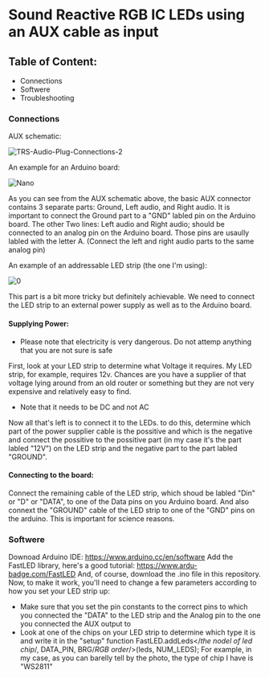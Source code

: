 # Sound Reactive RGB IC LEDs using an AUX cable as input
## Table of Content:
- Connections
- Softwere
- Troubleshooting 

### Connections
AUX schematic:

![TRS-Audio-Plug-Connections-2](https://user-images.githubusercontent.com/97436308/219695002-8713755d-f3dd-4077-8f7a-8ea37924d5f2.png)

An example for an Arduino board:

![Nano](https://user-images.githubusercontent.com/97436308/219695943-70b446d0-6a21-4a61-9afc-91aaedef7a0a.png)

As you can see from the AUX schematic above, the basic AUX connector contains 3 separate parts: Ground, Left audio, and Right audio.
It is important to connect the Ground part to a "GND" labled pin on the Arduino board. The other Two lines: Left audio and Right audio; should be connected to an analog pin on the Arduino board. Those pins are usaully labled with the letter A. (Connect the left and right audio parts to the same analog pin)

An example of an addressable LED strip (the one I'm using):

![0](https://user-images.githubusercontent.com/97436308/219700656-ca91c5d3-d009-4289-9387-325d7530a159.jpg)

This part is a bit more tricky but definitely achievable.
We need to connect the LED strip to an external power supply as well as to the Arduino board.
#### Supplying Power:
- Please note that electricity is very dangerous. Do not attemp anything that you are not sure is safe 

First, look at your LED strip to determine what Voltage it requires. My LED strip, for example, requires 12v. Chances are you have a supplier of that voltage lying around from an old router or something but they are not very expensive and relatively easy to find. 

- Note that it needs to be DC and not AC

Now all that's left is to connect it to the LEDs. to do this, determine which part of the power supplier cable is the possitive and which is the negative and connect the possitive to the possitive part (in my case it's the part labled "12V") on the LED strip and the negative part to the part labled "GROUND".
#### Connecting to the board:
Connect the remaining cable of the LED strip, which shoud be labled "Din" or "D" or "DATA", to one of the Data pins on you Arduino board.
And also connext the "GROUND" cable of the LED strip to one of the "GND" pins on the arduino. This is important for science reasons. 

### Softwere
Downoad Arduino IDE: https://www.arduino.cc/en/software
Add the FastLED library, here's a good tutorial: https://www.ardu-badge.com/FastLED
And, of course, download the .ino file in this repository.
Now, to make it work, you'll need to change a few parameters according to how you set your LED strip up:
- Make sure that you set the pin constants to the correct pins to which you connected the "DATA" to the LED strip and the Analog pin to the one you connected the AUX output to
- Look at one of the chips on your LED strip to determine which type it is and write it in the "setup" function 
FastLED.addLeds</*the nodel of led chip*/, DATA_PIN, BRG/*RGB order*/>(leds, NUM_LEDS);
For example, in my case, as you can barelly tell by the photo, the type of chip I have is "WS2811"
